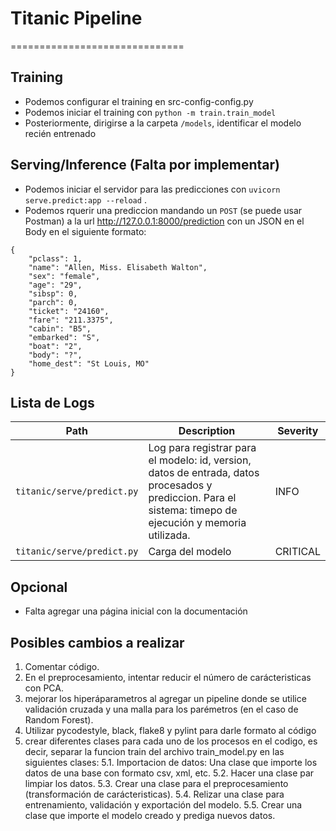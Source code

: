 # Titanic Pipeline
==============================

## Training
* Podemos configurar el training en src-config-config.py
* Podemos iniciar el training con `python -m train.train_model`
* Posteriormente, dirigirse a la carpeta `/models`, identificar el modelo recién entrenado

## Serving/Inference (Falta por implementar)
* Podemos iniciar el servidor para las predicciones con `uvicorn serve.predict:app --reload` .
* Podemos rquerir una prediccion mandando un `POST` (se puede usar Postman) a la url http://127.0.0.1:8000/prediction con un JSON en el Body en el siguiente formato:
```
{
    "pclass": 1,
    "name": "Allen, Miss. Elisabeth Walton",
    "sex": "female",
    "age": "29",
    "sibsp": 0,
    "parch": 0,
    "ticket": "24160",
    "fare": "211.3375",
    "cabin": "B5",
    "embarked": "S",
    "boat": "2",
    "body": "?",
    "home_dest": "St Louis, MO"
}
```
## Lista de Logs
| Path          | Description   | Severity   |
| ------------- | ------------- | ------------- |
| `titanic/serve/predict.py`  | Log para registrar para el modelo: id, version, datos de entrada, datos procesados y prediccion. Para el sistema: timepo de ejecución y memoria utilizada. | INFO |
| `titanic/serve/predict.py`  | Carga del modelo | CRITICAL |


## Opcional
* Falta agregar una página inicial con la documentación


## Posibles cambios a realizar 
1. Comentar código.
2. En el preprocesamiento, intentar reducir el número de carácteristicas con PCA.
3. mejorar los hiperáparametros al agregar un pipeline donde se utilice validación cruzada y una malla para los parémetros (en el caso de Random Forest).
4. Utilizar pycodestyle, black, flake8 y pylint para darle formato al código
5. crear diferentes clases para cada uno de los procesos en el codigo, es decir, separar la funcion train del archivo train_model.py en las siguientes clases:
	5.1. Importacion de datos: Una clase que importe los datos de una base con formato csv, xml,  etc.
	5.2. Hacer una clase par limpiar los datos.
	5.3. Crear una clase para el preprocesamiento (transformación de carácteristicas).
	5.4. Relizar una clase para entrenamiento, validación y exportación del modelo.
	5.5. Crear una clase que importe el modelo creado y prediga nuevos datos.